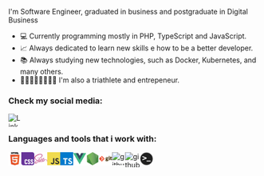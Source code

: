I'm Software Engineer, graduated in business and postgraduate in Digital Business
- 💻 Currently programming mostly in PHP, TypeScript and JavaScript.
- 📈 Always dedicated to learn new skills e how to be a better developer.
- 📚 Always studying new technologies, such as Docker, Kubernetes, and many others.
- 🏊🏻‍♂️🚴🏽🏃🏻‍♂️ I'm also a triathlete and entrepeneur.

### Check my social media:

[<img src="https://icon-library.com/images/linkedin-icon/linkedin-icon-1.jpg#gh-dark-mode-only" alt="Linkedin" align=left width=26 height=26>][linkedin]

<br />

### Languages and tools that i work with:

<img align="left" alt="HTML5" width="26px" src="https://raw.githubusercontent.com/github/explore/80688e429a7d4ef2fca1e82350fe8e3517d3494d/topics/html/html.png" />
<img align="left" alt="CSS3" width="26px" src="https://raw.githubusercontent.com/github/explore/80688e429a7d4ef2fca1e82350fe8e3517d3494d/topics/css/css.png" />
<img align="left" alt="Sass" width="26px" src="https://raw.githubusercontent.com/github/explore/80688e429a7d4ef2fca1e82350fe8e3517d3494d/topics/sass/sass.png" />
<img align="left" alt="JavaScript" width="26px" src="https://raw.githubusercontent.com/github/explore/80688e429a7d4ef2fca1e82350fe8e3517d3494d/topics/javascript/javascript.png" />
<img align="left" alt="typescript" width="26px" src="https://raw.githubusercontent.com/github/explore/80688e429a7d4ef2fca1e82350fe8e3517d3494d/topics/typescript/typescript.png" />
<img align="left" alt="vue" width="26px" src="https://raw.githubusercontent.com/github/explore/80688e429a7d4ef2fca1e82350fe8e3517d3494d/topics/vue/vue.png" />
<img align="left" alt="Node.js" width="26px" src="https://raw.githubusercontent.com/github/explore/80688e429a7d4ef2fca1e82350fe8e3517d3494d/topics/nodejs/nodejs.png" />
<img align="left" alt="Git" width="26px" src="https://raw.githubusercontent.com/github/explore/80688e429a7d4ef2fca1e82350fe8e3517d3494d/topics/git/git.png" />
<img src="https://raw.githubusercontent.com/simple-icons/simple-icons/develop/icons/github.svg#gh-light-mode-only" alt="github" align=left width=26 height=26><img src="https://icon-library.com/images/github-icon-white/github-icon-white-6.jpg#gh-dark-mode-only" alt="github" align=left width=30 height=30>
<img align="left" alt="terminal" width="26px" src="https://raw.githubusercontent.com/github/explore/80688e429a7d4ef2fca1e82350fe8e3517d3494d/topics/terminal/terminal.png" />

[linkedin]: https://www.linkedin.com/in/bruno-conte-407259189/
